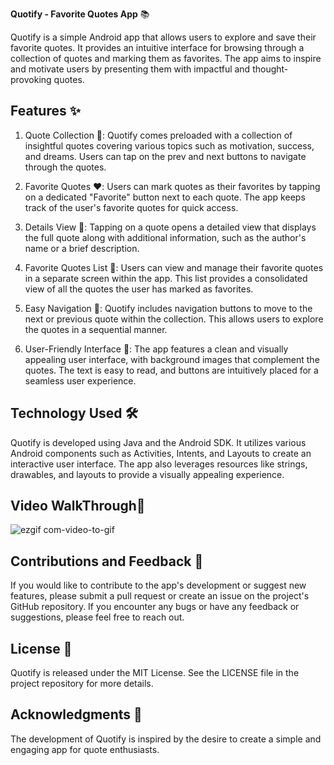 **Quotify - Favorite Quotes App** 📚

Quotify is a simple Android app that allows users to explore and save their favorite quotes. It provides an intuitive interface for browsing through a collection of quotes and marking them as favorites. The app aims to inspire and motivate users by presenting them with impactful and thought-provoking quotes.

## Features ✨

1. Quote Collection 📖: Quotify comes preloaded with a collection of insightful quotes covering various topics such as motivation, success, and dreams. Users can tap on the prev and next buttons to navigate through the quotes.

2. Favorite Quotes ❤️: Users can mark quotes as their favorites by tapping on a dedicated "Favorite" button next to each quote. The app keeps track of the user's favorite quotes for quick access.

3. Details View 📝: Tapping on a quote opens a detailed view that displays the full quote along with additional information, such as the author's name or a brief description.

4. Favorite Quotes List 📜: Users can view and manage their favorite quotes in a separate screen within the app. This list provides a consolidated view of all the quotes the user has marked as favorites.

5. Easy Navigation 🚀: Quotify includes navigation buttons to move to the next or previous quote within the collection. This allows users to explore the quotes in a sequential manner.

6. User-Friendly Interface 🎨: The app features a clean and visually appealing user interface, with background images that complement the quotes. The text is easy to read, and buttons are intuitively placed for a seamless user experience.

## Technology Used 🛠️

Quotify is developed using Java and the Android SDK. It utilizes various Android components such as Activities, Intents, and Layouts to create an interactive user interface. The app also leverages resources like strings, drawables, and layouts to provide a visually appealing experience.

## Video WalkThrough📱

![ezgif com-video-to-gif](https://github.com/sirp140/Quotify/assets/85513412/d0617744-3fbc-4dbe-8efb-4050e46f2217)

## Contributions and Feedback 🤝

If you would like to contribute to the app's development or suggest new features, please submit a pull request or create an issue on the project's GitHub repository. If you encounter any bugs or have any feedback or suggestions, please feel free to reach out.

## License 📜

Quotify is released under the MIT License. See the LICENSE file in the project repository for more details.

## Acknowledgments 🙏

The development of Quotify is inspired by the desire to create a simple and engaging app for quote enthusiasts.
